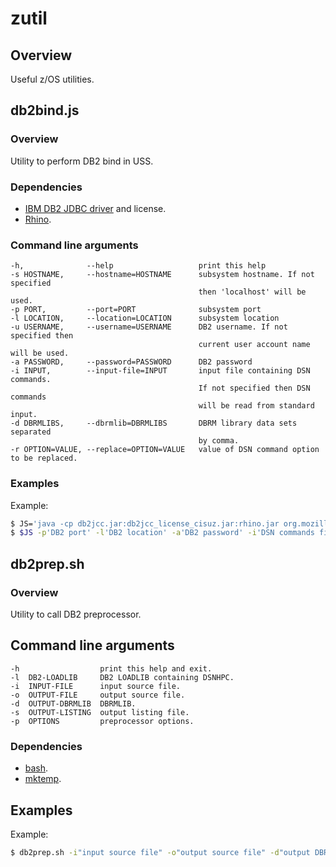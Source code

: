 # zutil
## Overview
Useful z/OS utilities.
## db2bind.js
### Overview
Utility to perform DB2 bind in USS.
### Dependencies
 - [IBM DB2 JDBC driver] and license.
 - [Rhino].

### Command line arguments
```text
-h,              --help                   print this help
-s HOSTNAME,     --hostname=HOSTNAME      subsystem hostname. If not specified
                                          then 'localhost' will be used.
-p PORT,         --port=PORT              subsystem port
-l LOCATION,     --location=LOCATION      subsystem location
-u USERNAME,     --username=USERNAME      DB2 username. If not specified then
                                          current user account name will be used.
-a PASSWORD,     --password=PASSWORD      DB2 password
-i INPUT,        --input-file=INPUT       input file containing DSN commands.
                                          If not specified then DSN commands
                                          will be read from standard input.
-d DBRMLIBS,     --dbrmlib=DBRMLIBS       DBRM library data sets separated
                                          by comma.
-r OPTION=VALUE, --replace=OPTION=VALUE   value of DSN command option to be replaced.
```

### Examples
Example:
```sh
$ JS='java -cp db2jcc.jar:db2jcc_license_cisuz.jar:rhino.jar org.mozilla.javascript.tools.shell.Main'
$ $JS -p'DB2 port' -l'DB2 location' -a'DB2 password' -i'DSN commands file' -d'DBRMLIB'
```

## db2prep.sh
### Overview
Utility to call DB2 preprocessor.
## Command line arguments
```text
-h                  print this help and exit.
-l  DB2-LOADLIB     DB2 LOADLIB containing DSNHPC.
-i  INPUT-FILE      input source file.
-o  OUTPUT-FILE     output source file.
-d  OUTPUT-DBRMLIB  DBRMLIB.
-s  OUTPUT-LISTING  output listing file.
-p  OPTIONS         preprocessor options.
```
### Dependencies
 - [bash].
 - [mktemp].

## Examples
Example:
```sh
$ db2prep.sh -i"input source file" -o"output source file" -d"output DBRMLIB data set" -p"preprocessor options" -l"DB2 STEPLIB" -s"output listing file"
```

[IBM DB2 JDBC driver]:http://www-01.ibm.com/support/docview.wss?uid=swg21363866
[Rhino]:https://developer.mozilla.org/en-US/docs/Mozilla/Projects/Rhino
[bash]:http://www.rocketsoftware.com/ported-tools/bash-4253
[mktemp]:https://www.rocketsoftware.com/ported-tools/mktemp-17
